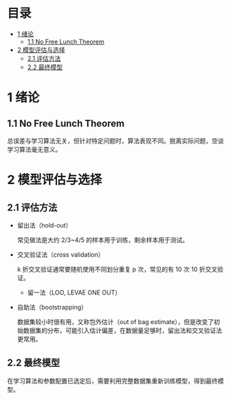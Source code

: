 # 目录 

* [1 绪论](#1-绪论)
	* [1.1 No Free Lunch Theorem](11-no-free-lunch-theorem) 
* [2 模型评估与选择](#2-模型评估与选择)
	* [2.1 评估方法](#21-评估方法)
	* [2.2 最终模型](#22-最终模型)


# 1 绪论
## 1.1 No Free Lunch Theorem
总误差与学习算法无关，但针对特定问题时，算法表现不同。脱离实际问题，空谈学习算法毫无意义。



# 2 模型评估与选择
## 2.1 评估方法
* 留出法（hold-out）
 
   常见做法是大约 2/3~4/5 的样本用于训练，剩余样本用于测试。
* 交叉验证法（cross validation）

	k 折交叉验证通常要随机使用不同划分重复 p 次，常见的有 10 次 10 折交叉验证。
	* 留一法（LOO, LEVAE ONE OUT）
* 自助法（bootstrapping）

	数据集较小时很有用，又称包外估计（out of bag estimate），但是改变了初始数据集的分布，可能引入估计偏差，在数据量足够时，留出法和交叉验证法更常用。
	
## 2.2 最终模型
在学习算法和参数配置已选定后，需要利用完整数据集重新训练模型，得到最终模型。